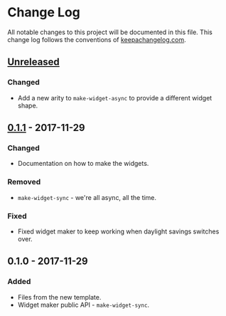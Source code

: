 # Change Log
All notable changes to this project will be documented in this file. This change log follows the conventions of [keepachangelog.com](http://keepachangelog.com/).

## [Unreleased]
### Changed
- Add a new arity to `make-widget-async` to provide a different widget shape.

## [0.1.1] - 2017-11-29
### Changed
- Documentation on how to make the widgets.

### Removed
- `make-widget-sync` - we're all async, all the time.

### Fixed
- Fixed widget maker to keep working when daylight savings switches over.

## 0.1.0 - 2017-11-29
### Added
- Files from the new template.
- Widget maker public API - `make-widget-sync`.

[Unreleased]: https://github.com/your-name/hugsql-example/compare/0.1.1...HEAD
[0.1.1]: https://github.com/your-name/hugsql-example/compare/0.1.0...0.1.1
